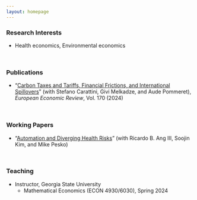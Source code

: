 ```yaml
---
layout: homepage
---
```

<!--
## About Me

I am a Ph.D. student at ...
-->

### Research Interests

- Health economics, Environmental economics

<br>

### Publications

- “[Carbon Taxes and Tariffs, Financial Frictions, and International Spillovers](https://www.sciencedirect.com/science/article/pii/S0014292124002125)” (with Stefano Carattini, Givi Melkadze, and Aude Pommeret), *European Economic Review*, Vol. 170 (2024)

<br>

### Working Papers

- “[Automation and Diverging Health Risks](https://giseong-kim.github.io/assets/files/AKKP_2025.pdf)” (with Ricardo B. Ang III, Soojin Kim, and Mike Pesko) 

<br>

### Teaching

- Instructor, Georgia State University
  - Mathematical Economics (ECON 4930/6030), Spring 2024
  
<!--h4 style="margin:0 10px 0;">Instructor, Georgia State University</h4>
<ul style="margin:0 0 5px;">
  <li><autocolor>Mathematical Economics (ECON 4930/6030): Spring 2024</autocolor></li>
</ul>
<!--
{% include_relative _includes/services.md %}
-->
